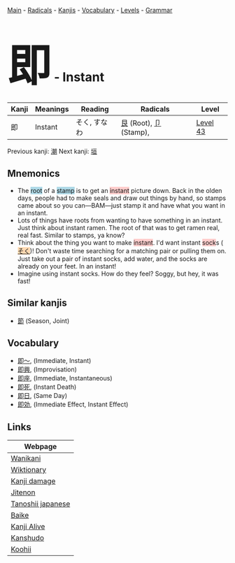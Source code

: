 <style> bigfont {font-size: 100px}</style>
[Main](../index.md) -
[Radicals](../radicals.md) -
[Kanjis](../kanjis.md) -
[Vocabulary](../vocabulary.md) -
[Levels](../levels.md) -
[Grammar](../grammar.md)
# <bigfont> 即</bigfont> - Instant 

| Kanji | Meanings | Reading | Radicals | Level |
| --- | --- | --- | --- | --- |
| 即 | Instant | そく, すなわ | [艮](../radicals/艮.md) (Root), [卩](../radicals/卩.md) (Stamp),  | [Level 43](../levels/wk_level43.md) |

Previous kanji: [潮](潮.md) Next kanji: [垣](垣.md) 

## Mnemonics
 * The <span style="background-color:#ADD8E6"> root</span> of a <span style="background-color:#ADD8E6"> stamp</span> is to get an <span style="background-color:#ffcccb"> instant</span> picture down. Back in the olden days, people had to make seals and draw out things by hand, so stamps came about so you can—BAM—just stamp it and have what you want in an instant.
* Lots of things have roots from wanting to have something in an instant. Just think about instant ramen. The root of that was to get ramen real, real fast. Similar to stamps, ya know?
* Think about the thing you want to make <span style="background-color:#ffcccb"> instant</span>. I'd want instant <span style="background-color:#ffcccb"> sock</span>s (<span style="background-color:#fed8b1"> [そく](https://jisho.org/search/そく)</span>)! Don't waste time searching for a matching pair or pulling them on. Just take out a pair of instant socks, add water, and the socks are already on your feet. In an instant!
* Imagine using instant socks. How do they feel? Soggy, but hey, it was fast!


## Similar kanjis
 * [節](節.md) (Season, Joint)


## Vocabulary
 * [即〜](../vocabulary/即.md), (Immediate, Instant)
* [即興](../vocabulary/即.md), (Improvisation)
* [即座](../vocabulary/即.md), (Immediate, Instantaneous)
* [即死](../vocabulary/即.md), (Instant Death)
* [即日](../vocabulary/即.md), (Same Day)
* [即効](../vocabulary/即.md), (Immediate Effect, Instant Effect)



## Links 

| Webpage |
| --- |
| [Wanikani          ](https://www.wanikani.com/kanji/即) |
| [Wiktionary        ](https://en.wiktionary.org/wiki/即) |
| [Kanji damage      ](http://www.kanjidamage.com/kanji/search?utf8=✓&q=即) |
| [Jitenon           ](https://jitenon.com/kanji/即) |
| [Tanoshii japanese ](https://www.tanoshiijapanese.com/dictionary/kanji.cfm?k=即) |
| [Baike             ](https://baike.baidu.com/item/即) |
| [Kanji Alive       ](https://app.kanjialive.com/即) |
| [Kanshudo          ](https://www.kanshudo.com/searchmn?q=即) |
| [Koohii            ](https://kanji.koohii.com/study/kanji/即) |
